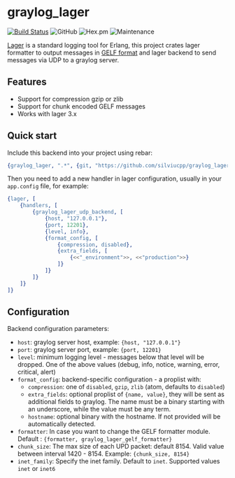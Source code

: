 graylog_lager
================

[![Build Status](https://travis-ci.org/silviucpp/graylog_lager.svg?branch=master)](https://travis-ci.org/silviucpp/graylog_lager)
![GitHub](https://img.shields.io/github/license/silviucpp/graylog_lager)
![Hex.pm](https://img.shields.io/hexpm/v/graylog_lager)
![Maintenance](https://img.shields.io/maintenance/yes/2019)

[Lager][1] is a standard logging tool for Erlang, this project crates lager formatter to output messages in [GELF format][2] and lager backend to send messages via UDP to a graylog server.

Features
-----------

- Support for compression gzip or zlib
- Support for chunk encoded GELF messages
- Works with lager 3.x

Quick start
-----------

Include this backend into your project using rebar:

```erl
{graylog_lager, ".*", {git, "https://github.com/silviucpp/graylog_lager.git", "master"}}
```

Then you need to add a new handler in lager configuration, usually in your `app.config` file, for example:

```erl
{lager, [
    {handlers, [
        {graylog_lager_udp_backend, [
            {host, "127.0.0.1"},
            {port, 12201},
            {level, info},
            {format_config, [
                {compression, disabled},
                {extra_fields, [
                    {<<"_environment">>, <<"production">>}
                ]}
            ]}
        ]}
    ]}
]}
```

Configuration
-----------

Backend configuration parameters:

- `host`: graylog server host, example: `{host, "127.0.0.1"}`
- `port`: graylog server port, example: `{port, 12201}`
- `level`: minimum logging level - messages below that level will be dropped. One of the above values (debug, info, notice, warning, error, critical, alert)
- `format_config`: backend-specific configuration - a proplist with:
    - `compression`: one of `disabled`, `gzip`, `zlib` (atom, defaults to `disabled`)
    - `extra_fields`: optional proplist of `{name, value}`, they will be sent as additional fields to graylog. The name must be a binary starting with an underscore, while the value must be any term.
    - `hostname`: optional binary with the hostname. If not provided will be automatically detected.
- `formatter`: In case you want to change the GELF formatter module. Default : `{formatter, graylog_lager_gelf_formatter}`
- `chunk_size`: The max size of each UPD packet: default 8154. Valid value between interval 1420 - 8154. Example: `{chunk_size, 8154}`
- `inet_family`: Specify the inet family. Default to `inet`. Supported values `inet` or `inet6`       

[1]:https://github.com/erlang-lager/lager
[2]:http://docs.graylog.org/en/3.1/pages/gelf.html
